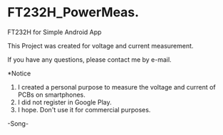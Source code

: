 # FT232H_PowerMeas.
FT232H for Simple Android App

This Project was created for voltage and current measurement.


If you have any questions, please contact me by e-mail.

  *Notice
   
   1. I created a personal purpose to measure the voltage and current of PCBs on smartphones.
   2. I did not register in Google Play.
   3. I hope. Don't use it for commercial purposes.
   
-Song-
